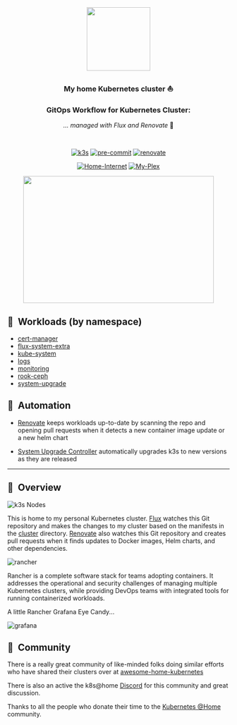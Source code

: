 <div align="center">

<img src="https://camo.githubusercontent.com/5b298bf6b0596795602bd771c5bddbb963e83e0f/68747470733a2f2f692e696d6775722e636f6d2f7031527a586a512e706e67" align="center" width="144px" height="144px"/>

### My home Kubernetes cluster :sailboat:
### GitOps Workflow for Kubernetes Cluster:

_... managed with Flux and Renovate_ :robot:

</div>

<br/>

<div align="center">

[![k3s](https://img.shields.io/badge/k3s-v1.21.2-brightgreen?style=for-the-badge&logo=kubernetes&logoColor=white)](https://k3s.io/)
[![pre-commit](https://img.shields.io/badge/pre--commit-enabled-brightgreen?logo=pre-commit&logoColor=white&style=for-the-badge)](https://github.com/pre-commit/pre-commit)
[![renovate](https://img.shields.io/badge/renovate-enabled-brightgreen?style=for-the-badge&logo=renovatebot&logoColor=white)](https://github.com/renovatebot/renovate)
  
</div>

<div align="center">
  
[![Home-Internet](https://img.shields.io/uptimerobot/status/m789505035-c112a2c8baa014b335cd2dc6?color=important&label=home%20internet&style=flat-square&logo=opnSense&logoColor=white)](https://uptimerobot.com)
[![My-Plex](https://img.shields.io/uptimerobot/status/m789505035-c112a2c8baa014b335cd2dc6?logo=plex&logoColor=white&color=important&label=my%20plex&style=flat-square)](https://plex.tv)

</div>

<div align="center">
  
<img src="https://github.githubassets.com/images/modules/profile/profile-first-pr-dark.svg" align="center" width="432px" height="288px"/>

</div>

## :wrench:&nbsp; Workloads (by namespace)

* [cert-manager](https://github.com/jetstack/cert-manager)
* [flux-system-extra](https://github.com/fluxcd/flux2/)
* [kube-system](https://kubernetes.io/docs/concepts/overview/components/)
* [logs](logs/)
* [monitoring](monitoring/)
* [rook-ceph](rook-ceph/)
* [system-upgrade](system-upgrade/)

## :robot:&nbsp; Automation

* [Renovate](https://github.com/renovatebot/renovate) keeps workloads up-to-date by scanning the repo and opening pull requests when it detects a new container image update or a new helm chart
- [System Upgrade Controller](https://github.com/rancher/system-upgrade-controller) automatically upgrades k3s to new versions as they are released


---

## :book:&nbsp; Overview

![k3s Nodes](https://i.imgur.com/MmEfXeu.png)

This is home to my personal Kubernetes cluster. [Flux](https://github.com/fluxcd/flux2) watches this Git repository and makes the changes to my cluster based on the manifests in the [cluster](./cluster/) directory. [Renovate](https://github.com/renovatebot/renovate) also watches this Git repository and creates pull requests when it finds updates to Docker images, Helm charts, and other dependencies.

![rancher](https://i.imgur.com/o1DMXE4.png)

Rancher is a complete software stack for teams adopting containers. It addresses the operational and security challenges of managing multiple Kubernetes clusters, while providing DevOps teams with integrated tools for running containerized workloads.

A little Rancher Grafana Eye Candy...

![grafana](https://i.imgur.com/ofSFE6m.png)


## :handshake:&nbsp; Community

There is a really great community of like-minded folks doing similar efforts who have shared their clusters over at [awesome-home-kubernetes](https://github.com/k8s-at-home/awesome-home-kubernetes)

There is also an active the k8s@home [Discord](https://discord.gg/7PbmHRK) for this community and great discussion.

Thanks to all the people who donate their time to the [Kubernetes @Home](https://github.com/k8s-at-home/) community.

